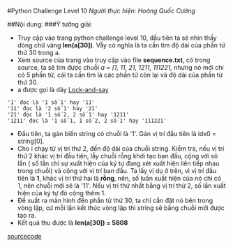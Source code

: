 #Python Challenge Level 10
*Người thực hiện: Hoàng Quốc Cường*

##Nội dung:
###Ý tưởng giải:
- Truy cập vào trang python challenge level 10, đầu tiên ta sẽ nhìn thấy dòng chữ vàng **len(a[30])**. Vẫy có nghĩa là ta cần tìm độ dài của phần tử thứ 30 trong a.
- Xem source của trang vào truy cập vào file **sequence.txt**, có trong source, ta sẽ tìm được chuỗi *a = [1, 11, 21, 1211, 111221,* nhưng nó mới chỉ có 5 phần tử, cái ta cần tìm là các phần tử còn lại và độ dài của phần tử thứ 30.
- a được gọi là dãy [Lock-and-say](https://en.wikipedia.org/wiki/Look-and-say_sequence)
```
'1' đọc là '1 số 1' hay '11' 
'11' đọc là '2 số 1' hay '21'
'21' đọc là '1 số 2, 2 số 1' hay '1211'
'1211' đọc là '1 số 1, 1 số 2, 2 số 1' hay '111221'
```
- Đầu tiên, ta gán biến string có chuỗi là '1'. Gán vị trí đầu tiên là idx0 = string[0].
- Cho i chạy từ vị trí thứ 2, đến độ dài của chuỗi string. Kiểm tra, nếu vị trí thứ 2 khác vị trí đầu tiên, lẫy chuỗi rỗng khởi tạo ban đầu, cộng với sô lần ( số lần chỉ sự xuất hiện của ký tự đang xét xuất hiện liên tiếp nhau trong chuỗi) và cộng với vị trí ban đầu. Ta lấy vị dụ ở trên, vì vị trí đầu tiên là **1**, khác vị trí thứ hai là **rỗng**, nên, số luần xuất hiện của nó chỉ có 1, nên chuỗi mới sẽ là '11'. Nếu vị trí thứ nhất bằng vị trí thứ 2, số lần xuất hiện của ký tự đó cộng thêm 1.
- Để xuất ra màn hình đến phần tử thứ 30, ta chỉ cần đặt nó bên trong vòng lặp, cứ mỗi lần kết thúc vòng lặp thì string sẽ bằng chuỗi mới được tạo ra.
- Kết quả thu được là **len(a[30]) = 5808**

[sourcecode](https://github.com/TotoroC/python_trainings/blob/master/task13/pylevel10.py) 
